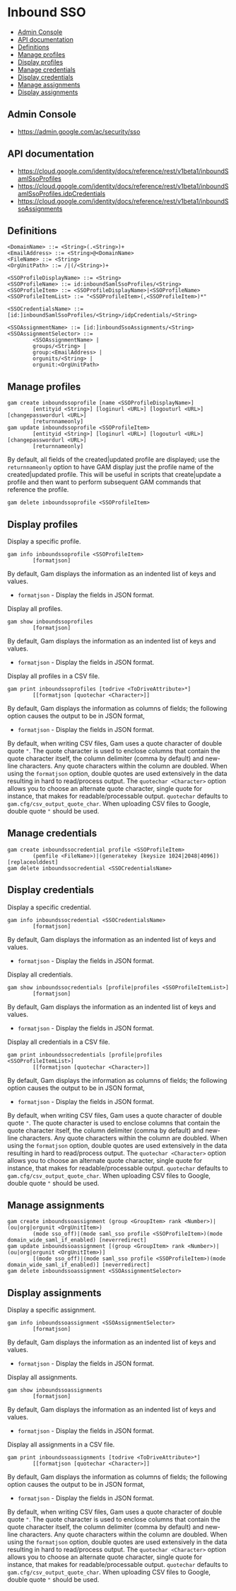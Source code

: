 # Inbound SSO
- [Admin Console](#admin-console)
- [API documentation](#api-documentation)
- [Definitions](#definitions)
- [Manage profiles](#manage-profiles)
- [Display profiles](#display-profiles)
- [Manage credentials](#manage-credentials)
- [Display credentials](#display-credentials)
- [Manage assignments](#manage-assignments)
- [Display assignments](#display-assignments)

## Admin Console
* https://admin.google.com/ac/security/sso

## API documentation
* https://cloud.google.com/identity/docs/reference/rest/v1beta1/inboundSamlSsoProfiles
* https://cloud.google.com/identity/docs/reference/rest/v1beta1/inboundSamlSsoProfiles.idpCredentials
* https://cloud.google.com/identity/docs/reference/rest/v1beta1/inboundSsoAssignments

## Definitions
```
<DomainName> ::= <String>(.<String>)+
<EmailAddress> ::= <String>@<DomainName>
<FileName> ::= <String>
<OrgUnitPath> ::= /|(/<String>)+

<SSOProfileDisplayName> ::= <String>
<SSOProfileName> ::= id:inboundSamlSsoProfiles/<String>
<SSOProfileItem> ::= <SSOProfileDisplayName>|<SSOProfileName>
<SSOProfileItemList> ::= "<SSOProfileItem>(,<SSOProfileItem>)*"

<SSOCredentialsName> ::= [id:]inboundSamlSsoProfiles/<String>/idpCredentials/<String>

<SSOAssignmentName> ::= [id:]inboundSsoAssignments/<String>
<SSOAssignmentSelector> ::=
        <SSOAssignmentName> |
        groups/<String> |
        group:<EmailAddress> |
        orgunits/<String> |
        orgunit:<OrgUnitPath>
```
## Manage profiles
```
gam create inboundssoprofile [name <SSOProfileDisplayName>]
        [entityid <String>] [loginurl <URL>] [logouturl <URL>] [changepasswordurl <URL>]
        [returnnameonly]
gam update inboundssoprofile <SSOProfileItem>
        [entityid <String>] [loginurl <URL>] [logouturl <URL>] [changepasswordurl <URL>]
        [returnnameonly]
```
By default, all fields of the created|updated profile are displayed;
use the `returnnameonly` option to have GAM display just the profile name of the created|updated profile.
This will be useful in scripts that create|update a profile and then want to perform subsequent GAM commands that
reference the profile.

```
gam delete inboundssoprofile <SSOProfileItem>
```

## Display profiles
Display a specific profile.
```
gam info inboundssoprofile <SSOProfileItem>
        [formatjson]
```
By default, Gam displays the information as an indented list of keys and values.
* `formatjson` - Display the fields in JSON format.

Display all profiles.
```
gam show inboundssoprofiles
        [formatjson]
```
By default, Gam displays the information as an indented list of keys and values.
* `formatjson` - Display the fields in JSON format.

Display all profiles in a CSV file.
```
gam print inboundssoprofiles [todrive <ToDriveAttribute>*]
        [[formatjson [quotechar <Character>]]
```
By default, Gam displays the information as columns of fields; the following option causes the output to be in JSON format,
* `formatjson` - Display the fields in JSON format.

By default, when writing CSV files, Gam uses a quote character of double quote `"`. The quote character is used to enclose columns that contain
the quote character itself, the column delimiter (comma by default) and new-line characters. Any quote characters within the column are doubled.
When using the `formatjson` option, double quotes are used extensively in the data resulting in hard to read/process output.
The `quotechar <Character>` option allows you to choose an alternate quote character, single quote for instance, that makes for readable/processable output.
`quotechar` defaults to `gam.cfg/csv_output_quote_char`. When uploading CSV files to Google, double quote `"` should be used.

## Manage credentials
```
gam create inboundssocredential profile <SSOProfileItem>
        (pemfile <FileName>)|(generatekey [keysize 1024|2048|4096]) [replaceolddest]
gam delete inboundssocredential <SSOCredentialsName>
```

## Display credentials
Display a specific credential.
```
gam info inboundssocredential <SSOCredentialsName>
        [formatjson]
```
By default, Gam displays the information as an indented list of keys and values.
* `formatjson` - Display the fields in JSON format.

Display all credentials.
```
gam show inboundssocredentials [profile|profiles <SSOProfileItemList>]
        [formatjson]
```
By default, Gam displays the information as an indented list of keys and values.
* `formatjson` - Display the fields in JSON format.

Display all credentials in a CSV file.
```
gam print inboundssocredentials [profile|profiles <SSOProfileItemList>]
        [[formatjson [quotechar <Character>]]
```
By default, Gam displays the information as columns of fields; the following option causes the output to be in JSON format,
* `formatjson` - Display the fields in JSON format.

By default, when writing CSV files, Gam uses a quote character of double quote `"`. The quote character is used to enclose columns that contain
the quote character itself, the column delimiter (comma by default) and new-line characters. Any quote characters within the column are doubled.
When using the `formatjson` option, double quotes are used extensively in the data resulting in hard to read/process output.
The `quotechar <Character>` option allows you to choose an alternate quote character, single quote for instance, that makes for readable/processable output.
`quotechar` defaults to `gam.cfg/csv_output_quote_char`. When uploading CSV files to Google, double quote `"` should be used.

## Manage assignments
```
gam create inboundssoassignment (group <GroupItem> rank <Number>)|(ou|org|orgunit <OrgUnitItem>)
        (mode sso_off)|(mode saml_sso profile <SSOProfileItem>)(mode domain_wide_saml_if_enabled) [neverredirect]
gam update inboundssoassignment [(group <GroupItem> rank <Number>)|(ou|org|orgunit <OrgUnitItem>)]
        [(mode sso_off)|(mode saml_sso profile <SSOProfileItem>)(mode domain_wide_saml_if_enabled)] [neverredirect]
gam delete inboundssoassignment <SSOAssignmentSelector>
```

## Display assignments
Display a specific assignment.
```
gam info inboundssoassignment <SSOAssignmentSelector>
        [formatjson]
```
By default, Gam displays the information as an indented list of keys and values.
* `formatjson` - Display the fields in JSON format.

Display all assignments.
```
gam show inboundssoassignments
        [formatjson]
```
By default, Gam displays the information as an indented list of keys and values.
* `formatjson` - Display the fields in JSON format.

Display all assignments in a CSV file.
```
gam print inboundssoassignments [todrive <ToDriveAttribute>*]
        [[formatjson [quotechar <Character>]]
```
By default, Gam displays the information as columns of fields; the following option causes the output to be in JSON format,
* `formatjson` - Display the fields in JSON format.

By default, when writing CSV files, Gam uses a quote character of double quote `"`. The quote character is used to enclose columns that contain
the quote character itself, the column delimiter (comma by default) and new-line characters. Any quote characters within the column are doubled.
When using the `formatjson` option, double quotes are used extensively in the data resulting in hard to read/process output.
The `quotechar <Character>` option allows you to choose an alternate quote character, single quote for instance, that makes for readable/processable output.
`quotechar` defaults to `gam.cfg/csv_output_quote_char`. When uploading CSV files to Google, double quote `"` should be used.
